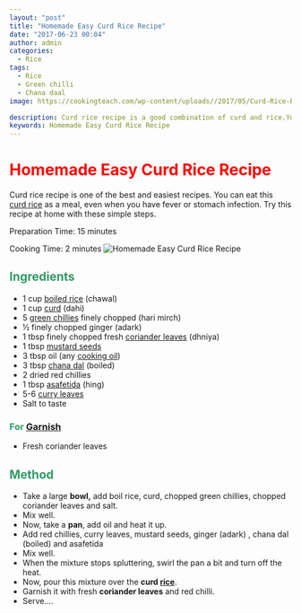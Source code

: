 ```yaml
---
layout: "post"
title: "Homemade Easy Curd Rice Recipe"
date: "2017-06-23 00:04"
author: admin
categories:
  - Rice
tags:
  - Rice
  - Green chilli
  - Chana daal
image: https://cookingteach.com/wp-content/uploads//2017/05/Curd-Rice-Recipe.png

description: Curd rice recipe is a good combination of curd and rice.You can eat this curd rice as a meal when you have fever or stomach infection.
keywords: Homemade Easy Curd Rice Recipe
---
```


<h1><span style="color: #ff0000;"><strong>Homemade Easy Curd Rice Recipe</strong></span></h1>
Curd rice recipe is one of the best and easiest recipes. You can eat this <a class="zem_slink" title="Curd rice" href="http://en.wikipedia.org/wiki/Curd_rice" target="_blank" rel="wikipedia noopener noreferrer">curd rice</a> as a meal, even when you have fever or stomach infection. Try this recipe at home with these simple steps.

Preparation Time: 15 minutes

Cooking Time: 2 minutes
![Homemade Easy Curd Rice Recipe]({{site.img_url}}/2017/05/Curd-Rice-Recipe.png)

<h2><span style="color: #339966;"><strong>Ingredients</strong></span></h2>
<ul>
     <li>1 cup <a class="zem_slink" title="Rice" href="http://en.wikipedia.org/wiki/Rice" target="_blank" rel="wikipedia noopener noreferrer">boiled rice</a> (chawal)</li>
     <li>1 cup <a class="zem_slink" title="Curd" href="http://en.wikipedia.org/wiki/Curd" target="_blank" rel="wikipedia noopener noreferrer">curd</a> (dahi)</li>
     <li>5 <a class="zem_slink" title="Chili pepper" href="http://en.wikipedia.org/wiki/Chili_pepper" target="_blank" rel="wikipedia noopener noreferrer">green chillies</a> finely chopped (hari mirch)</li>
     <li>½ finely chopped ginger (adark)</li>
     <li>1 tbsp finely chopped fresh <a class="zem_slink" title="Coriander" href="http://en.wikipedia.org/wiki/Coriander" target="_blank" rel="wikipedia noopener noreferrer">coriander leaves</a> (dhniya)</li>
     <li>1 tbsp <a class="zem_slink" title="Mustard seed" href="http://en.wikipedia.org/wiki/Mustard_seed" target="_blank" rel="wikipedia noopener noreferrer">mustard seeds</a></li>
     <li>3 tbsp oil (any <a class="zem_slink" title="Cooking oil" href="http://en.wikipedia.org/wiki/Cooking_oil" target="_blank" rel="wikipedia noopener noreferrer">cooking oil</a>)</li>
     <li>3 tbsp <a class="zem_slink" title="Dal" href="http://en.wikipedia.org/wiki/Dal" target="_blank" rel="wikipedia noopener noreferrer">chana dal</a> (boiled)</li>
     <li>2 dried red chillies</li>
     <li>1 tbsp <a class="zem_slink" title="Asafoetida" href="http://en.wikipedia.org/wiki/Asafoetida" target="_blank" rel="wikipedia noopener noreferrer">asafetida</a> (hing)</li>
     <li>5-6 <a class="zem_slink" title="Curry tree" href="http://en.wikipedia.org/wiki/Curry_tree" target="_blank" rel="wikipedia noopener noreferrer">curry leaves</a></li>
     <li>Salt to taste</li>
</ul>
<h3><span style="color: #339966;"><strong>For <a class="zem_slink" title="Garnish (food)" href="http://en.wikipedia.org/wiki/Garnish_%28food%29" target="_blank" rel="wikipedia noopener noreferrer">Garnish</a></strong></span></h3>
<ul>
     <li>Fresh coriander leaves</li>
</ul>
<script async src="//pagead2.googlesyndication.com/pagead/js/adsbygoogle.js"></script>
<!-- post -->
<ins class="adsbygoogle"
     style="display:block"
     data-ad-client="ca-pub-8391089480493038"
     data-ad-slot="4079886109"
     data-ad-format="auto"></ins>
<script>
(adsbygoogle = window.adsbygoogle || []).push({});
</script>
<h2><span style="color: #339966;"><strong>Method</strong></span></h2>


<ul>
     <li>Take a large <strong>bowl,</strong> add boil rice, curd, chopped green chillies, chopped coriander leaves and salt.</li>
     <li>Mix well.</li>
     <li>Now, take a <strong>pan</strong>, add oil and heat it up.</li>
     <li>Add red chillies, curry leaves, mustard seeds, ginger (adark) , chana dal (boiled) and asafetida</li>
     <li>Mix well.</li>
     <li>When the mixture stops spluttering, swirl the pan a bit and turn off the heat.</li>
     <li>Now, pour this mixture over the <strong>curd <a href="https://cookingteach.com/home-made-tamarind-rice-with-raita/">rice</a></strong>.</li>
     <li>Garnish it with fresh <strong>coriander leaves</strong> and red chilli.</li>
     <li>Serve....</li>
</ul>

